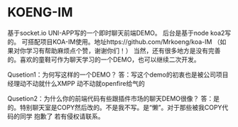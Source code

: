 # KOENG-IM
基于socket.io UNI-APP写的一个即时聊天前端DEMO。 后台是基于node koa2写的。
可搭配项目KOA-IM使用。地址https://github.com/Mrkoeng/koa-IM  （如果对你学习有帮助麻烦点个赞，谢谢你们！）
当然，还有很多地方是没有完善的。喜欢的童鞋可作为聊天学习的一个DEMO，也可以继续二次开发。


Qusetion1：为何写这样的一个DEMO？
答：写这个demo的初衷也是被公司项目经理动不动就什么XMPP 动不动就openfire给气的

Qusetion2：为什么你的前端代码有些跟插件市场的聊天DEMO很像？
答：是的。特别聊天室是COPY然后改的。不是我不写。是“懒”。对于那些被我COPY代码的同学 抱歉了 若有侵权请联系。

